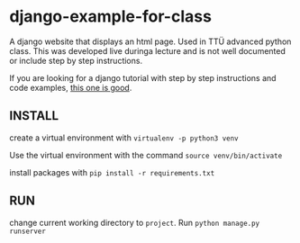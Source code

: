 # django-example-for-class
A django website that displays an html page. Used in TTÜ advanced python class. This was developed live duringa lecture and is not well documented or include step by step instructions.

If you are looking for a django tutorial with step by step instructions and code examples, [this one is good](https://tutorial.djangogirls.org/en/django_installation/).

## INSTALL

create a virtual environment with `virtualenv -p python3 venv`

Use the virtual environment with the command `source venv/bin/activate`

install packages with `pip install -r requirements.txt`

## RUN

change current working directory to `project`. Run `python manage.py runserver`
